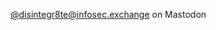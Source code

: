 <a rel="me" href="https://infosec.exchange/@disintegr8te">@disintegr8te@infosec.exchange on Mastodon</a>
